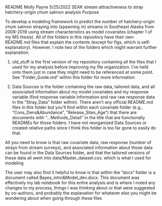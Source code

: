README
Molly Payne
5/25/2022
SEAK stream attractiveness to stray hatchery-origin chum salmon analysis
Purpose

To develop a modeling framework to predict the number of hatchery-origin chum salmon straying into (spawning in) streams in Southeast Alaska from 2008-2019 using stream characteristics as model covariates (chapter 1 of my MS thesis). All of the folders in this repository have their own README.md files that explain the contents (except for figs, which is self-explanatory). However, I note two of the folders which might warrant further explanation:


1. old_stuff is the first version of my repository containing all the files that I used for my analysis before improving my file organization. I’ve held onto them just in case they might need to be referenced at some point. See “Folder_Guide.md” within this folder for more information


2. Data Sources is the folder containing the raw data, tailored data, and all associated information about my model covariates and my response variable (find response variable information and raw raw response data in the “Stray_Data” folder within). There aren’t any official README.md files in this folder but you’ll find within each covariate folder (e.g., “Cons_Dens&Abundance”, “Release_Sites_Age”) that there are documents with “…Methods_Detail” in the title that are functionally READMEs for those folders. I have not reorganized Data Sources or created relative paths since I think this folder is too far gone to easily do that.

All you need to know is that raw covariate data, raw response (number of strays from stream surveys), and associated information about those data can be found in the Data Sources folder, and that the tailored versions of these data all went into data/Master_dataset.csv, which is what I used for modeling

The user may also find it helpful to know is that within the “docs” folder is a document called Bayes_intro&Model_dev.docx. This document was effectively my lab notebook for this entire analysis and is where I noted any changes to my process, things I was thinking about or that were suggested by co-authors, and probably the explanation for whatever else you might be wondering about when going through these files
